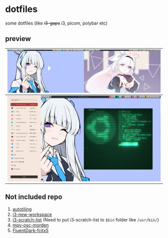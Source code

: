 # dotfiles
some dotfiles (like ~~i3-gaps~~ i3, picom, polybar etc)

## preview

  | ![](.config/dot_assets/desktop.png) |
  | :-------------------------------------: |
  | ![](.config/dot_assets/desktop3.png) |

## Not included repo

1. [autotiling](https://github.com/nwg-piotr/autotiling)
2. [i3-new-workspace](https://github.com/mivort/i3-new-workspace)
3. [i3-scratch-list](https://github.com/draxil/i3-scratch-list) (Need to put i3-scratch-list to ```$bin``` folder like ```/usr/bin/```)
4. [mpv-osc-morden](https://github.com/maoiscat/mpv-osc-modern) 
5. [FluentDark-fcitx5](https://github.com/Reverier-Xu/FluentDark-fcitx5)
